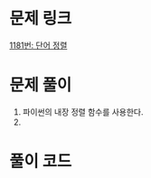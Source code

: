 # 문제 링크

[1181번: 단어 정렬](https://www.acmicpc.net/problem/1181)

# 문제 풀이

1. 파이썬의 내장 정렬 함수를 사용한다.
2.

# 풀이 코드

```python

```
